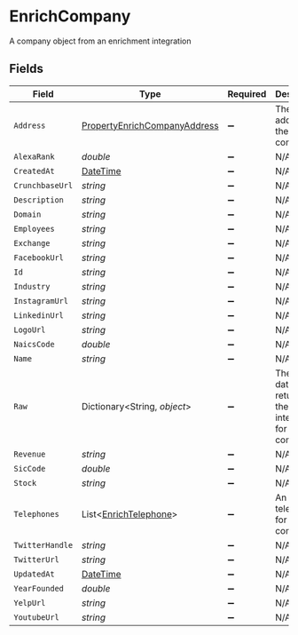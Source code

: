 # EnrichCompany

A company object from an enrichment integration


## Fields

| Field                                                                                   | Type                                                                                    | Required                                                                                | Description                                                                             |
| --------------------------------------------------------------------------------------- | --------------------------------------------------------------------------------------- | --------------------------------------------------------------------------------------- | --------------------------------------------------------------------------------------- |
| `Address`                                                                               | [PropertyEnrichCompanyAddress](../../Models/Components/PropertyEnrichCompanyAddress.md) | :heavy_minus_sign:                                                                      | The address of the company                                                              |
| `AlexaRank`                                                                             | *double*                                                                                | :heavy_minus_sign:                                                                      | N/A                                                                                     |
| `CreatedAt`                                                                             | [DateTime](https://learn.microsoft.com/en-us/dotnet/api/system.datetime?view=net-5.0)   | :heavy_minus_sign:                                                                      | N/A                                                                                     |
| `CrunchbaseUrl`                                                                         | *string*                                                                                | :heavy_minus_sign:                                                                      | N/A                                                                                     |
| `Description`                                                                           | *string*                                                                                | :heavy_minus_sign:                                                                      | N/A                                                                                     |
| `Domain`                                                                                | *string*                                                                                | :heavy_minus_sign:                                                                      | N/A                                                                                     |
| `Employees`                                                                             | *string*                                                                                | :heavy_minus_sign:                                                                      | N/A                                                                                     |
| `Exchange`                                                                              | *string*                                                                                | :heavy_minus_sign:                                                                      | N/A                                                                                     |
| `FacebookUrl`                                                                           | *string*                                                                                | :heavy_minus_sign:                                                                      | N/A                                                                                     |
| `Id`                                                                                    | *string*                                                                                | :heavy_minus_sign:                                                                      | N/A                                                                                     |
| `Industry`                                                                              | *string*                                                                                | :heavy_minus_sign:                                                                      | N/A                                                                                     |
| `InstagramUrl`                                                                          | *string*                                                                                | :heavy_minus_sign:                                                                      | N/A                                                                                     |
| `LinkedinUrl`                                                                           | *string*                                                                                | :heavy_minus_sign:                                                                      | N/A                                                                                     |
| `LogoUrl`                                                                               | *string*                                                                                | :heavy_minus_sign:                                                                      | N/A                                                                                     |
| `NaicsCode`                                                                             | *double*                                                                                | :heavy_minus_sign:                                                                      | N/A                                                                                     |
| `Name`                                                                                  | *string*                                                                                | :heavy_minus_sign:                                                                      | N/A                                                                                     |
| `Raw`                                                                                   | Dictionary<String, *object*>                                                            | :heavy_minus_sign:                                                                      | The raw data returned by the integration for this company                               |
| `Revenue`                                                                               | *string*                                                                                | :heavy_minus_sign:                                                                      | N/A                                                                                     |
| `SicCode`                                                                               | *double*                                                                                | :heavy_minus_sign:                                                                      | N/A                                                                                     |
| `Stock`                                                                                 | *string*                                                                                | :heavy_minus_sign:                                                                      | N/A                                                                                     |
| `Telephones`                                                                            | List<[EnrichTelephone](../../Models/Components/EnrichTelephone.md)>                     | :heavy_minus_sign:                                                                      | An array of telephones for this company                                                 |
| `TwitterHandle`                                                                         | *string*                                                                                | :heavy_minus_sign:                                                                      | N/A                                                                                     |
| `TwitterUrl`                                                                            | *string*                                                                                | :heavy_minus_sign:                                                                      | N/A                                                                                     |
| `UpdatedAt`                                                                             | [DateTime](https://learn.microsoft.com/en-us/dotnet/api/system.datetime?view=net-5.0)   | :heavy_minus_sign:                                                                      | N/A                                                                                     |
| `YearFounded`                                                                           | *double*                                                                                | :heavy_minus_sign:                                                                      | N/A                                                                                     |
| `YelpUrl`                                                                               | *string*                                                                                | :heavy_minus_sign:                                                                      | N/A                                                                                     |
| `YoutubeUrl`                                                                            | *string*                                                                                | :heavy_minus_sign:                                                                      | N/A                                                                                     |